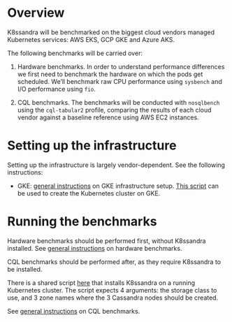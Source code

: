 # Overview

K8ssandra will be benchmarked on the biggest cloud vendors managed Kubernetes services: AWS EKS, GCP
GKE and Azure AKS.

The following benchmarks will be carried over:

1. Hardware benchmarks. In order to understand performance differences we first need to benchmark
the hardware on which the pods get scheduled. We’ll benchmark raw CPU performance using `sysbench`
and I/O performance using `fio`.
   
2. CQL benchmarks. The benchmarks will be conducted with `nosqlbench` using the `cql-tabular2`
profile, comparing the results of each cloud vendor against a baseline reference using AWS EC2
instances.

# Setting up the infrastructure

Setting up the infrastructure is largely vendor-dependent. See the following instructions:

* GKE: [general instructions](./infra/GKE/) on GKE infrastructure setup. [This
script](./infra/GKE/create-gke-cluster.sh) can be used to create the Kubernetes cluster on GKE.

# Running the benchmarks

Hardware benchmarks should be performed first, without K8ssandra installed. See [general
instructions](benchmarks/hardware) on hardware benchmarks.

CQL benchmarks should be performed after, as they require K8ssandra to be installed. 

There is a shared script [here](./infra/shared/install-k8ssandra.sh) that installs K8ssandra on a
running Kubernetes cluster. The script expects 4 arguments: the storage class to use, and 3 zone
names where the 3 Cassandra nodes should be created.

See [general instructions](benchmarks/cql) on CQL benchmarks.
